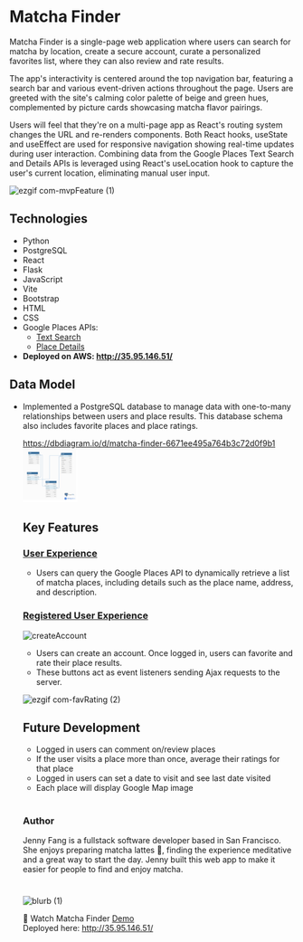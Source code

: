 # Matcha Finder

Matcha Finder is a single-page web application where users can search for matcha by location, create a secure account, curate a personalized favorites list, where they can also review and rate results.

The app's interactivity is centered around the top navigation bar, featuring a search bar and various event-driven actions throughout the page. Users are greeted with the site's calming color palette of beige and green hues, complemented by picture cards showcasing matcha flavor pairings.

Users will feel that they're on a multi-page app as React's routing system changes the URL and re-renders components. Both React hooks, useState and useEffect are used for responsive navigation showing real-time updates during user interaction. Combining data from the Google Places Text Search and Details APIs is leveraged using React's useLocation hook to capture the user's current location, eliminating manual user input.

![ezgif com-mvpFeature (1)](https://github.com/user-attachments/assets/31fb758f-145c-40da-8bcc-c7921cf207e2)

## Technologies

- Python
- PostgreSQL
- React
- Flask
- JavaScript
- Vite
- Bootstrap
- HTML
- CSS
- Google Places APIs:
  - <a href="https://developers.google.com/maps/documentation/places/web-service/text-search"> Text Search </a> 
  - <a href="https://developers.google.com/maps/documentation/places/web-service/details"> Place Details </a>
- <b>Deployed on AWS: http://35.95.146.51/ </b>

## Data Model

- Implemented a PostgreSQL database to manage data with one-to-many relationships between users and place results. This database schema also includes favorite places and place ratings.

<ul><a href=https://dbdiagram.io/d/matcha-finder-6671ee495a764b3c72d0f9b1>https://dbdiagram.io/d/matcha-finder-6671ee495a764b3c72d0f9b1</a></u>

  <img width="700" alt="dbModel" src="frontend/src/assets/dbmodel.png" style="max-width: 20%;">


## Key Features

### <ins> User Experience </ins>

- Users can query the Google Places API to dynamically retrieve a list of matcha places, including details such as the place name, address, and description.

### <ins> Registered User Experience </ins>

![createAccount](https://github.com/user-attachments/assets/678d4919-1d4e-4570-a313-b33354919c0d)

- Users can create an account. Once logged in, users can favorite and rate their place results.
- These buttons act as event listeners sending Ajax requests to the server.
  
![ezgif com-favRating (2)](https://github.com/user-attachments/assets/5622578a-0f92-4d05-a840-95e4cc4f08d5)


## Future Development

- Logged in users can comment on/review places
- If the user visits a place more than once, average their ratings for that place
- Logged in users can set a date to visit and see last date visited
- Each place will display Google Map image

#

### Author

Jenny Fang is a fullstack software developer based in San Francisco. She enjoys preparing matcha lattes 🍵, finding the experience meditative and a great way to start the day. Jenny built this web app to make it easier for people to find and enjoy matcha.

#
![blurb (1)](https://github.com/user-attachments/assets/58fc6ddf-5d82-45e0-8f18-e3f0f0fd9858)

🔗 Watch Matcha Finder <a href="https://youtu.be/1RKbmN8qf0E?si=6MI4KNiDdFNX2U66"> Demo </a> 
<br>Deployed here: http://35.95.146.51/</br>
